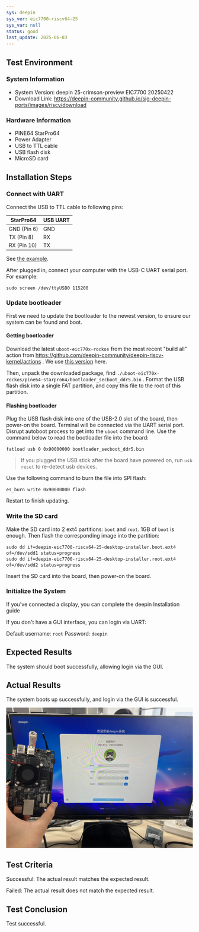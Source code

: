 ```yaml
---
sys: deepin
sys_ver: eic7700-riscv64-25
sys_var: null
status: good
last_update: 2025-06-03
---
```


## Test Environment

### System Information

- System Version: deepin 25-crimson-preview EIC7700 20250422
- Download Link: https://deepin-community.github.io/sig-deepin-ports/images/riscv/download

### Hardware Information

- PINE64 StarPro64
- Power Adapter
- USB to TTL cable
- USB flash disk
- MicroSD card

## Installation Steps

### Connect with UART

Connect the USB to TTL cable to following pins:

| StarPro64   | USB UART |
|-------------|----------|
| GND (Pin 6) | GND      |
| TX (Pin 8)  | RX       |
| RX (Pin 10) | TX       |

See [the example](https://lupyuen.org/articles/starpro64.html#boot-without-microsd).

After plugged in, connect your computer with the USB-C UART serial port. For example:

``` shell
sudo screen /dev/ttyUSB0 115200
```

### Update bootloader

First we need to update the bootloader to the newest version, to ensure our system can be found and boot.

#### Getting bootloader

Download the latest `uboot-eic770x-rockos` from the most recent "build all" action from https://github.com/deepin-community/deepin-riscv-kernel/actions . We use [this version](https://github.com/deepin-community/deepin-riscv-kernel/actions/runs/15407166179/artifacts/3246357043) here.

Then, unpack the downloaded package, find `./uboot-eic770x-rockos/pine64-starpro64/bootloader_secboot_ddr5.bin` . Format the USB flash disk into a single FAT partition, and copy this file to the root of this partition. 

#### Flashing bootloader

Plug the USB flash disk into one of the USB-2.0 slot of the board, then power-on the board. Terminal will be connected via the UART serial port. Disrupt autoboot process to get into the `uboot` command line. Use the command below to read the bootloader file into the board:

``` shell
fatload usb 0 0x90000000 bootloader_secboot_ddr5.bin
```

> If you plugged the USB stick after the board have powered on, run `usb reset` to re-detect usb devices.

Use the following command to burn the file into SPI flash:

``` shell
es_burn write 0x90000000 flash
```

Restart to finish updating.

### Write the SD card

Make the SD card into 2 ext4 partitions: `boot` and `root`. 1GB of `boot` is enough. Then flash the corresponding image into the partition:

``` shell
sudo dd if=deepin-eic7700-riscv64-25-desktop-installer.boot.ext4 of=/dev/sdd1 status=progress
sudo dd if=deepin-eic7700-riscv64-25-desktop-installer.root.ext4 of=/dev/sdd2 status=progress
```

Insert the SD card into the board, then power-on the board.

### Initialize the System

If you've connected a display, you can complete the deepin Installation guide

If you don't have a GUI interface, you can login via UART:

Default username: `root`
Password: `deepin`

## Expected Results

The system should boot successfully, allowing login via the GUI.

## Actual Results

The system boots up successfully, and login via the GUI is successful.

![screenshot](./screenshot.jpeg)

## Test Criteria

Successful: The actual result matches the expected result.

Failed: The actual result does not match the expected result.

## Test Conclusion

Test successful.
